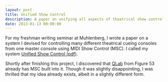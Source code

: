 ```yaml
---
layout: post
title: Unified Show Control
description: A paper on unifying all aspects of theatrical show control.
date: 2013-01-13 00:00:00
---
```


For my freshman writing seminar at Muhlenberg, I wrote a paper on a system I devised for controlling many different theatrical cueing consoles from one master console using MIDI Show Control (MSC).  I called my system [Unified Show Control (pdf)](/assets/pdf/Unified_Show_Control.pdf).

Shortly after finishing this project, I discovered that [QLab][] from Figure 53 already has MSC built into it. Though it was slightly disappointing, I was thrilled that my idea already exists, albeit in a slightly different form.

[QLab]: http://figure53.com/qlab/

